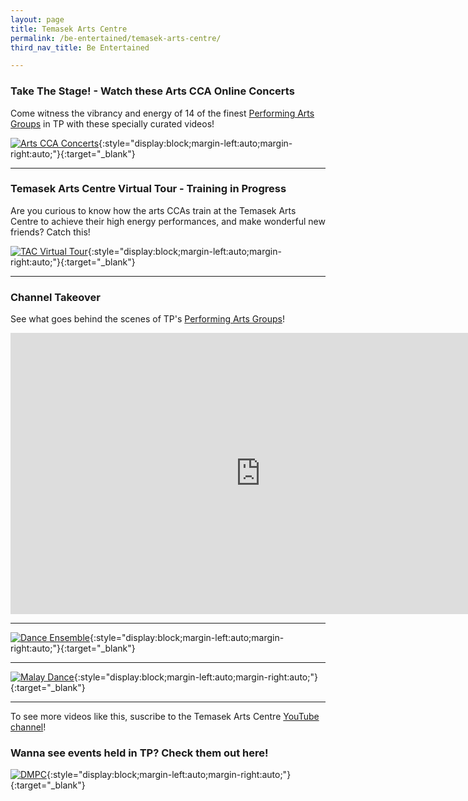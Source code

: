 ```yaml
---
layout: page
title: Temasek Arts Centre
permalink: /be-entertained/temasek-arts-centre/
third_nav_title: Be Entertained

---
```

### Take The Stage! - Watch these Arts CCA Online Concerts
Come witness the vibrancy and energy of 14 of the finest [Performing Arts Groups](/be-involved/performing-arts/) in TP with these specially curated videos!

[![Arts CCA Concerts]({{site.baseurl}}/images/BeEntertained-TACOHvideo.PNG)](https://www.youtube.com/watch?v=PtGvShau2jI&feature=youtu.be){:style="display:block;margin-left:auto;margin-right:auto;"}{:target="_blank"}

---
### Temasek Arts Centre Virtual Tour - Training in Progress
Are you curious to know how the arts CCAs train at the Temasek Arts Centre to achieve their high energy performances, and make wonderful new friends? Catch this! 

[![TAC Virtual Tour]({{site.baseurl}}/images/BeEntertained-TACVirtualTour.PNG)](https://www.youtube.com/watch?v=RTeCCLhEA1E&feature=youtu.be){:style="display:block;margin-left:auto;margin-right:auto;"}{:target="_blank"}

---
### Channel Takeover
See what goes behind the scenes of TP's <a href="https://tp-vc-prod.netlify.app/be-involved/performing-arts/">Performing Arts Groups</a>!
<div class="bp-youtube">
    <iframe width="800" height="450" style="display:block;margin-left:auto;margin-right:auto;" src="https://www.youtube.com/embed/p27P9kSYUDg" frameborder="0" allow="accelerometer; autoplay; encrypted-media; gyroscope; picture-in-picture" allowfullscreen></iframe>
</div>

---
[![Dance Ensemble]({{site.baseurl}}/images/BeEntertained-TAC-DE.JPG)](https://www.youtube.com/watch?v=XVK6czhYq4A){:style="display:block;margin-left:auto;margin-right:auto;"}{:target="_blank"}

-----

[![Malay Dance]({{site.baseurl}}/images/BeEntertained-TAC-MDG.JPG)](https://www.youtube.com/watch?v=tDpTjwGP8v8){:style="display:block;margin-left:auto;margin-right:auto;"}{:target="_blank"}

---

To see more videos like this, suscribe to the Temasek Arts Centre <a href="https://www.youtube.com/c/TemasekArtsCentre/videos" target="_blank">YouTube channel</a>!

### Wanna see events held in TP? Check them out here!
[![DMPC]({{site.baseurl}}/images/DMPCBanner.jpg)](https://www.flickr.com/photos/digitalmediacrewtp/albums){:style="display:block;margin-left:auto;margin-right:auto;"}{:target="_blank"}

